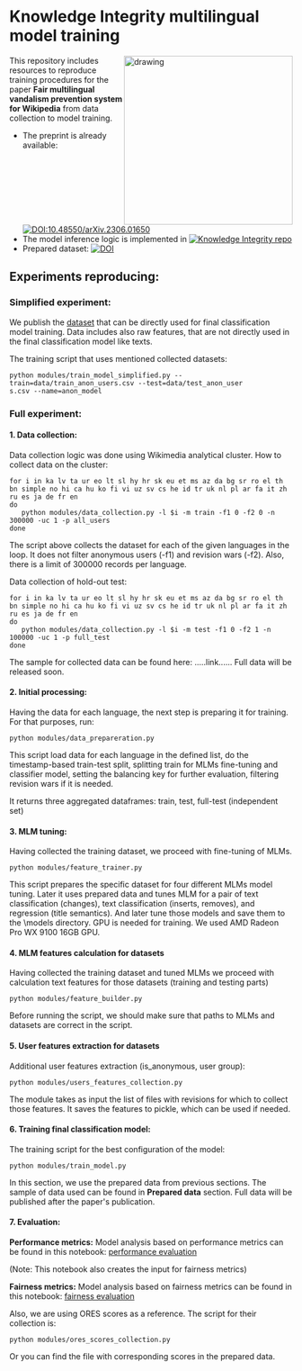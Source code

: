 # Knowledge Integrity multilingual model training

<img align="right" src="https://upload.wikimedia.org/wikipedia/commons/1/17/System_design_inference.png" alt="drawing" style="width:300px;"/>

This repository includes resources to reproduce training procedures for the paper
**Fair multilingual vandalism prevention system for Wikipedia** from data collection to model training. 

- The preprint is already available: [![DOI:10.48550/arXiv.2306.01650](https://zenodo.org/badge/DOI/10.48550/arXiv.2306.01650.svg)](
https://doi.org/10.48550/arXiv.2306.01650)
- The model inference logic is implemented in 
[![Knowledge Integrity repo](https://img.shields.io/badge/GitLab-repo-orange)](https://gitlab.wikimedia.org/repos/research/knowledge_integrity)
- Prepared dataset: [![DOI](https://zenodo.org/badge/DOI/10.5281/zenodo.8174336.svg)](https://doi.org/10.5281/zenodo.8174336)

## Experiments reproducing:

### Simplified experiment:
We publish the [dataset](https://doi.org/10.5281/zenodo.8174336) that can be directly used for final classification model training. 
Data includes also raw features, that are not directly used in the final classification model like texts.

The training script that uses mentioned collected datasets:
```commandline
python modules/train_model_simplified.py --train=data/train_anon_users.csv --test=data/test_anon_user
s.csv --name=anon_model
```

### Full experiment: 
#### 1. Data collection:
Data collection logic was done using Wikimedia analytical cluster. 
How to collect data on the cluster:
```commandline
for i in ka lv ta ur eo lt sl hy hr sk eu et ms az da bg sr ro el th bn simple no hi ca hu ko fi vi uz sv cs he id tr uk nl pl ar fa it zh ru es ja de fr en
do
   python modules/data_collection.py -l $i -m train -f1 0 -f2 0 -n 300000 -uc 1 -p all_users
done
```
The script above collects the dataset for each of the given languages in the loop. 
It does not filter anonymous users (-f1) and revision wars (-f2). 
Also, there is a limit of 300000 records per language.

Data collection of hold-out test:
```commandline
for i in ka lv ta ur eo lt sl hy hr sk eu et ms az da bg sr ro el th bn simple no hi ca hu ko fi vi uz sv cs he id tr uk nl pl ar fa it zh ru es ja de fr en
do
   python modules/data_collection.py -l $i -m test -f1 0 -f2 1 -n 100000 -uc 1 -p full_test
done
```
The sample for collected data can be found here: .....link......
Full data will be released soon.

#### 2. Initial processing:
Having the data for each language, the next step is preparing it for training.
For that purposes, run:
```commandline
python modules/data_prepareration.py
```
This script load data for each language in the defined list, 
do the timestamp-based train-test split, 
splitting train for MLMs fine-tuning and classifier model,
setting the balancing key for further evaluation, 
filtering revision wars if it is needed.

It returns three aggregated dataframes: train, test, full-test (independent set)

#### 3. MLM tuning:
Having collected the training dataset, we proceed with fine-tuning of MLMs. 
```commandline
python modules/feature_trainer.py
```

This script prepares the specific dataset for four different MLMs model tuning.
Later it uses prepared data and tunes MLM for a pair of text classification (changes),
text classification (inserts, removes), and regression (title semantics). And later tune those 
models and save them to the \models directory.
GPU is needed for training. We used AMD Radeon Pro WX 9100 16GB GPU.


#### 4. MLM features calculation for datasets
Having collected the training dataset and tuned MLMs we proceed with calculation text features for 
those datasets (training and testing parts)
```commandline
python modules/feature_builder.py
```
Before running the script, we should make sure that paths to MLMs and datasets are correct in the script.

#### 5. User features extraction for datasets
Additional user features extraction (is_anonymous, user group):
```commandline
python modules/users_features_collection.py
```
The module takes as input the list of files with revisions for which to collect those features. 
It saves the features to pickle, which can be used if needed.


#### 6. Training final classification model:
The training script for the best configuration of the model:
```commandline
python modules/train_model.py
```
In this section, we use the prepared data from previous sections. The sample of data used
can be found in **Prepared data** section. Full data will be published after the paper's publication. 

#### 7. Evaluation:
**Performance metrics:**
Model analysis based on performance metrics can be found in this notebook: 
[performance evaluation](https://github.com/trokhymovych/KI_multilingual_training/blob/main/notebooks/performance_metrics_calculation.ipynb)

(Note: This notebook also creates the input for fairness metrics)

**Fairness metrics:**
Model analysis based on fairness metrics can be found in this notebook: 
[fairness evaluation](https://github.com/trokhymovych/KI_multilingual_training/blob/main/notebooks/fairness_metrics_calculation.ipynb)

Also, we are using ORES scores as a reference. The script for their collection is: 
```commandline
python modules/ores_scores_collection.py
```
Or you can find the file with corresponding scores in the prepared data.
